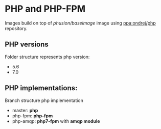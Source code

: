 # PHP and PHP-FPM

Images build on top of *phusion/baseimage* image using [ppa:ondrej/php](https://launchpad.net/~ondrej/+archive/ubuntu/php) repository.

## PHP versions

Folder structure represents php version:

- 5.6
- 7.0

## PHP implementations:

Branch structure php implementation

- master: **php**
- php-fpm: **php-fpm**
- php-amqp: **php7-fpm** with **amqp module**
